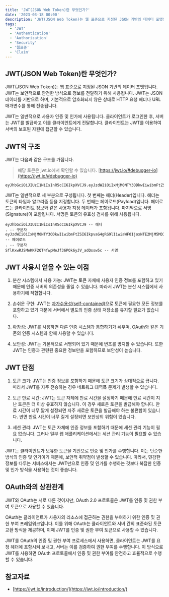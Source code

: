 ```yaml
---
title: 'JWT(JSON Web Token)란 무엇인가?'
date: '2023-03-18 00:00'
description: 'JWT(JSON Web Token)는 웹 표준으로 지정된 JSON 기반의 데이터 포맷입니다. JWT는 보안적으로 안전한 방식으로 정보를 전달하기 위해 사용됩니다. JWT는 JSON 데이터를 기반으로 하며, 기본적으로 암호화되지 않은 상태로 HTTP 요청 헤더나 URL 매개변수를 통해 전송됩니다.'
tags:
  - 'JWT'
  - 'Authentication'
  - 'Authorization'
  - 'Security'
  - '웹표준'
  - 'Claim'
---
```


## JWT(JSON Web Token)란 무엇인가?

JWT(JSON Web Token)는 웹 표준으로 지정된 JSON 기반의 데이터 포맷입니다. JWT는 보안적으로 안전한 방식으로 정보를 전달하기 위해 사용됩니다. JWT는 JSON 데이터를 기반으로 하며, 기본적으로 암호화되지 않은 상태로 HTTP 요청 헤더나 URL 매개변수를 통해 전송됩니다.

JWT는 일반적으로 사용자 인증 및 인가에 사용됩니다. 클라이언트가 로그인한 후, 서버는 JWT를 발급하고 이를 클라이언트에게 전달합니다. 클라이언트는 JWT를 이용하여 서버의 보호된 자원에 접근할 수 있습니다.

## JWT의 구조

JWT는 다음과 같은 구조를 가집니다.
> 해당 토큰은 jwt.io에서 확인할 수 있습니다. [https://jwt.io/#debugger-io](https://jwt.io/#debugger-io)

```
eyJhbGciOiJIUzI1NiIsInR5cCI6IkpXVCJ9.eyJzdWIiOiIxMjM0NTY3ODkwIiwibmFtZSI6IkpvaG4gRG9lIiwiaWF0IjoxNTE2MjM5MDIyfQ.SflKxwRJSMeKKF2QT4fwpMeJf36POk6yJV_adQssw5c
```

JWT는 일반적으로 세 부분으로 구성됩니다. 첫 번째는 헤더(Header)입니다. 헤더는 토큰의 타입과 알고리즘 등을 지정합니다. 두 번째는 페이로드(Payload)입니다. 페이로드는 클라이언트 정보와 같은 사용자 지정 데이터가 포함됩니다. 마지막으로 서명(Signature)이 포함됩니다. 서명은 토큰의 유효성 검사를 위해 사용됩니다.

```
eyJhbGciOiJIUzI1NiIsInR5cCI6IkpXVCJ9 -- 헤더
. -- 구분자
eyJzdWIiOiIxMjM0NTY3ODkwIiwibmFtZSI6IkpvaG4gRG9lIiwiaWF0IjoxNTE2MjM5MDIyfQ -- 페이로드
. -- 구분자
SflKxwRJSMeKKF2QT4fwpMeJf36POk6yJV_adQssw5c -- 서명
```

## JWT 사용시 얻을 수 있는 이점
1. 분산 시스템에서 사용 가능: JWT는 토큰 자체에 사용자 인증 정보를 포함하고 있기 때문에 인증 서버의 의존성을 줄일 수 있습니다. 따라서 JWT는 분산 시스템에서 사용하기에 적합합니다.

2. 손쉬운 구현: JWT는 [자가수용성(self-contained)](자가수용성의-개념)으로 토큰에 필요한 모든 정보를 포함하고 있기 때문에 서버에서 별도의 인증 상태 저장소를 유지할 필요가 없습니다.

3. 확장성: JWT를 사용하면 다른 인증 시스템과 통합하기가 쉬우며, OAuth와 같은 기존의 인증 시스템과 함께 사용할 수 있습니다.

4. 보안성: JWT는 기본적으로 서명되어 있기 때문에 변조를 방지할 수 있습니다. 또한 JWT는 인증과 관련된 중요한 정보만을 포함하므로 보안성이 높습니다.

## JWT 단점
1. 토큰 크기: JWT는 인증 정보를 포함하기 때문에 토큰 크기가 상대적으로 큽니다. 따라서 JWT를 자주 전송하는 경우 네트워크 대역폭 문제가 발생할 수 있습니다.

2. 토큰 만료 시간: JWT는 토큰 자체에 만료 시간을 설정하기 때문에 만료 시간이 지난 토큰은 더 이상 유효하지 않습니다. 이 경우 새로운 토큰을 발급해야 합니다. 만료 시간이 너무 짧게 설정되면 자주 새로운 토큰을 발급해야 하는 불편함이 있습니다. 반면 만료 시간이 너무 길게 설정되면 보안상의 위험이 있습니다.

3. 세션 관리: JWT는 토큰 자체에 인증 정보를 포함하기 때문에 세션 관리 기능이 필요 없습니다. 그러나 일부 웹 애플리케이션에서는 세션 관리 기능이 필요할 수 있습니다.

JWT는 클라이언트가 보유한 토큰을 기반으로 인증 및 인가를 수행합니다. 이는 단순한 방식의 인증 및 인가이기 때문에, 보안적 취약점이 발생할 수 있습니다. 따라서, 민감한 정보를 다루는 서비스에서는 JWT만으로 인증 및 인가를 수행하는 것보다 복잡한 인증 및 인가 방식을 사용하는 것이 좋습니다.

## OAuth와의 상관관계

JWT와 OAuth는 서로 다른 것이지만, OAuth 2.0 프로토콜은 JWT를 인증 및 권한 부여 토큰으로 사용할 수 있습니다.

OAuth는 클라이언트가 사용자의 리소스에 접근하는 권한을 부여하기 위한 인증 및 권한 부여 프레임워크입니다. 이를 위해 OAuth는 클라이언트와 서버 간의 표준화된 토큰 교환 방식을 제공하며, 이때 JWT를 인증 및 권한 부여 토큰으로 사용할 수 있습니다.

JWT를 OAuth의 인증 및 권한 부여 프로세스에서 사용하면, 클라이언트는 JWT를 요청 헤더에 포함시켜 보내고, 서버는 이를 검증하여 권한 부여를 수행합니다. 이 방식으로 JWT를 사용하면 OAuth 프로토콜에서 인증 및 권한 부여를 안전하고 효율적으로 수행할 수 있습니다.

## 참고자료
* [https://jwt.io/introduction/](https://jwt.io/introduction/)
